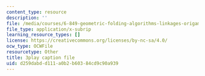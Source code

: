 ```yaml
---
content_type: resource
description: ''
file: /media/courses/6-849-geometric-folding-algorithms-linkages-origami-polyhedra-fall-2012/d259dabdd111a0b2b60384cd9c90a939_rfWCDzG4PWk.srt
file_type: application/x-subrip
learning_resource_types: []
license: https://creativecommons.org/licenses/by-nc-sa/4.0/
ocw_type: OCWFile
resourcetype: Other
title: 3play caption file
uid: d259dabd-d111-a0b2-b603-84cd9c90a939
---
```


